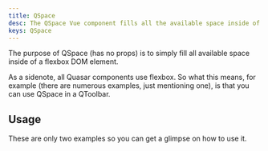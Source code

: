 ```yaml
---
title: QSpace
desc: The QSpace Vue component fills all the available space inside of a flexbox DOM element.
keys: QSpace
---
```

The purpose of QSpace (has no props) is to simply fill all available space inside of a flexbox DOM element.

As a sidenote, all Quasar components use flexbox. So what this means, for example (there are numerous examples, just mentioning one), is that you can use QSpace in a QToolbar.

## Usage
These are only two examples so you can get a glimpse on how to use it.

<doc-example title="Basic" file="QSpace/Basic" />
